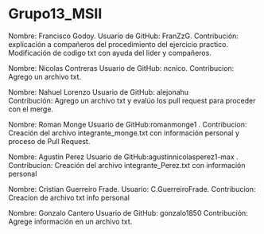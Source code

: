 # Grupo13_MSII

Nombre: Francisco Godoy.
Usuario de GitHub: FranZzG.
Contribución: explicación a compañeros del procedimiento del ejercicio practico.
Modificación de codigo txt con ayuda del lider y compañeros.


Nombre: Nicolas Contreras Usuario de GitHub: ncnico. Contribucion: Agrego un archivo txt.

Nombre: Nahuel Lorenzo
Usuario de GitHub: alejonahu    
Contribución: Agrego un archivo txt y evalúo los
pull request para proceder con el merge.


Nombre: Roman Monge Usuario de GitHub:romanmonge1 . Contribucion: Creación del archivo integrante_monge.txt con información personal y proceso de Pull Request.



Nombre: Agustin Perez Usuario de GitHub:agustinnicolasperez1-max . Contribucion: Creación del archivo integrante_Perez.txt con información personal

Nombre: Cristian Guerreiro Frade. Usuario: C.GuerreiroFrade. Contribucion: Creacion de archivo txt info personal

Nombre: Gonzalo Cantero
Usuario de GitHub: gonzalo1850
Contribución: Agrege información en un archivo txt.
